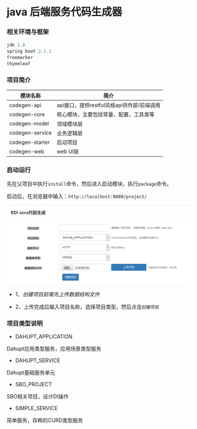 # java 后端服务代码生成器

### 相关环境与框架

```java
jdk 1.8
spring boot 2.1.1
freemarker
thymeleaf
```

### 项目简介

模块名称|简介
-------|----
codegen-api| api接口，提供restful风格api供外部/前端调用
codegen-core| 核心模块，主要包括常量，配置，工具类等
codegen-model| 领域模块层
codegen-service|业务逻辑层
codegen-starter|启动项目
codegen-web| web UI层


### 启动运行

先在父项目中执行`install`命令，然后进入启动模块，执行`package`命令。

启动后，在浏览器中输入：`http://localhost:8080/project/`

![](./img/index.jpg)

+ 1、*创建项目前需先上传数据结构文件*

+ 2、上传完成后输入项目名称，选择项目类型，然后点击`创建项目`

### 项目类型说明

+ DAHUPT_APPLICATION

Dahupt应用类型服务，应用场景类型服务

+ DAHUPT_SERVICE

Dahupt基础服务单元

+ SBO_PROJECT

SBO相关项目，设计DI操作

+ SIMPLE_SERVICE

简单服务，存粹的CURD类型服务





